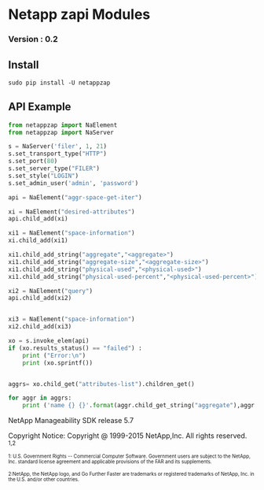 # Netapp zapi Modules
### Version : 0.2

Install
-------

    sudo pip install -U netappzap
    
API Example
-----------

```python
from netappzap import NaElement
from netappzap import NaServer

s = NaServer('filer', 1, 21)
s.set_transport_type("HTTP")
s.set_port(80)
s.set_server_type("FILER")
s.set_style("LOGIN")
s.set_admin_user('admin', 'password')

api = NaElement("aggr-space-get-iter")

xi = NaElement("desired-attributes")
api.child_add(xi)

xi1 = NaElement("space-information")
xi.child_add(xi1)

xi1.child_add_string("aggregate","<aggregate>")
xi1.child_add_string("aggregate-size","<aggregate-size>")
xi1.child_add_string("physical-used","<physical-used>")
xi1.child_add_string("physical-used-percent","<physical-used-percent>")

xi2 = NaElement("query")
api.child_add(xi2)


xi3 = NaElement("space-information")
xi2.child_add(xi3)

xo = s.invoke_elem(api)
if (xo.results_status() == "failed") :
    print ("Error:\n")
    print (xo.sprintf())


aggrs= xo.child_get("attributes-list").children_get()

for aggr in aggrs:
    print ('name {} {}'.format(aggr.child_get_string("aggregate"),aggr.child_get_string("physical-used")))


```

NetApp Manageability SDK release 5.7

Copyright Notice:
Copyright @ 1999-2015 NetApp,Inc. All rights reserved.
<sup>1,2<sup>

<sub><sub>
1: U.S. Government Rights -- Commercial Computer Software.
Government users are subject to the NetApp, Inc. standard license agreement 
and applicable provisions of the FAR and its supplements.
</sub></sub>

<sub><sub>
2:NetApp, the NetApp logo, and Go Further Faster are trademarks or registered
trademarks of NetApp, Inc. in the U.S. and/or other countries.
</sub></sub>
